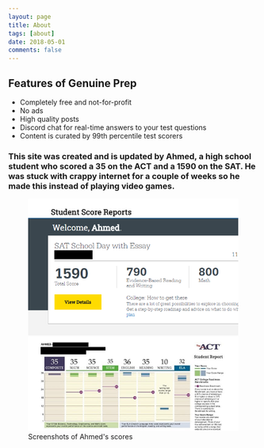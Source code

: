 ```yaml
---
layout: page
title: About
tags: [about]
date: 2018-05-01
comments: false
---
```

    
<!--<center>Genuine Prep was created by Ahmed, a high school junior. While preparing for standardized tests, he was frustrated by the expensive classes, mediocre teaching, and low-quality materials that made studying for the tests far too difficult. By creating this free site, Ahmed hopes to aid future test-takers in avoiding these difficulties.</center>-->

## Features of Genuine Prep
* Completely free and not-for-profit
* No ads
* High quality posts
* Discord chat for real-time answers to your test questions
* Content is curated by 99th percentile test scorers

### This site was created and is updated by Ahmed, a high school student who scored a 35 on the ACT and a 1590 on the SAT. He was stuck with crappy internet for a couple of weeks so he made this instead of playing video games.

<figure class="half">
    <a href="https://github.com/36ACT/MyPicture/blob/master/SATScoreUpdated.png?raw=true"><img src="https://github.com/36ACT/MyPicture/blob/master/SATScoreUpdated.png?raw=true"></a>
    <a href="https://github.com/36ACT/MyPicture/blob/master/ACTScoreUpdated.png?raw=true"><img src="https://github.com/36ACT/MyPicture/blob/master/ACTScoreUpdated.jpg?raw=true"></a>
    <figcaption>Screenshots of Ahmed's scores</figcaption>
</figure>
